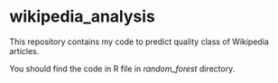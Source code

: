 # wikipedia_analysis

This repository contains my code to predict quality class of Wikipedia articles.

You should find the code in R file in *random_forest* directory.
